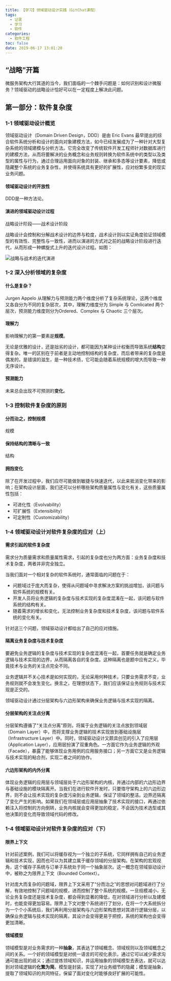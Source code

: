 ```yaml
---
title: 【学习】领域驱动设计实践（GitChat课程）
tags:
  - 记录
  - 学习
  - 软件
categories:
  - 软件工程
toc: false
date: 2019-06-17 13:01:20
---
```


## “战略”开篇

微服务架构大行其道的当今，我们面临的一个棘手问题是：如何识别和设计微服务？领域驱动的战略设计恰好可以在一定程度上解决此问题。

<!--more-->

## 第一部分：软件复杂度

### 1-1 领域驱动设计概览

领域驱动设计（Domain Driven Design，DDD）是由 Eric Evans 最早提出的综合软件系统分析和设计的面向对象建模方法，如今已经发展成为了一种针对大型复杂系统的领域建模与分析方法。它完全改变了传统软件开发工程师针对数据库进行的建模方法，从而将要解决的业务概念和业务规则转换为软件系统中的类型以及类型的属性与行为，通过合理运用面向对象的封装、继承和多态等设计要素，降低或隐藏整个系统的业务复杂性，并使得系统具有更好的扩展性，应对纷繁多变的现实业务问题。

#### 领域驱动设计的开放性

DDD是一种方法论。

#### 演进的领域驱动设计过程

战略设计阶段——战术设计阶段

战略设计会控制和分解战术设计的边界与粒度，战术设计则以实证角度验证领域模型的有效性、完整性与一致性，进而以演进的方式对之前的战略设计阶段进行迭代，从而形成一种螺旋式上升的迭代设计过程。如图：

![战略与战术的迭代演进](http://m.qpic.cn/psb?/V11Tp57c2B9kPO/ZCz00e36KFhPRxdL4HsrDA9rAq7XD.k7lYeF4loSxyc!/b/dLgAAAAAAAAA&bo=CQU4BAAAAAARFxA!&rf=viewer_4)

### 1-2 深入分析领域的复杂度

#### 什么是复杂？

Jurgen Appelo 从理解力与预测能力两个维度分析了复杂系统理论，这两个维度又各自分为不同的复杂层次，其中，理解力维度分为 Simple 与 Comlicated 两个层次，预测能力维度则分为Ordered、Complex 与 Chaotic 三个层次。

#### 理解力

影响理解力的第一要素是**规模**。

无论是优雅的设计，还是拙劣的设计，都可能因为某种设计权衡而导致系统**结构**变得复杂。唯一的区别在于前者是主动地控制结构的复杂度，而后者带来的复杂度是偶发的，是错误的滋生，是一种技术债，它可能会随着系统规模的增大而导致一种无序设计。

#### 预测能力

未来总会出现不可预测的**变化**。

### 1-3 控制软件复杂度的原则

#### 分而治之，控制规模

规模

#### 保持结构的清晰与一致

结构

#### 拥抱变化

除了在开发过程中，我们应尽可能做到敏捷与快速迭代，以此来抵消变化带来的影响；在架构设计层面，我们还可以分析哪些架构质量属性与变化有关，这些质量属性包括：

- 可进化性（Evolvability）
- 可扩展性（Extensibility）
- 可定制性（Customizability）

### 1-4 领域驱动设计对软件复杂度的应对（上）

#### 需求引起的软件复杂度

需求分为质量需求和质量属性需求，引起的复杂度也分为两方面：业务复杂度和技术复杂度，两者并非完全独立。

当我们面对一个相对复杂的软件系统时，通常面临的问题在于：

- 问题域过于庞大而复杂，使得从问题域中寻求解决方案的挑战增加，该问题与软件系统的规模有关。
- 开发人员将业务逻辑的复杂度与技术实现的复杂度混淆在一起，该问题与软件系统的结构有关。
- 随着需求的增长和变化，无法控制业务复杂度和技术复杂度，该问题与软件系统的变化有关。

针对这三个问题，领域驱动设计都给出了自己的应对措施。

#### 隔离业务复杂度与技术复杂度

要避免业务逻辑的复杂度与技术实现的复杂度混淆在一起，首要任务就是确定业务逻辑与技术实现的边界，从而隔离各自的复杂度。这种隔离也是题中应有之义，毕竟技术与业务的关注点完全不同。

业务逻辑并不关心技术是如何实现的，无论采用何种技术，只要业务需求不变，业务规则就不会发生变化。换言之，在理想状态下，我们应该保证业务规则与技术实现是正交的。

领域驱动设计通过分层架构与六边形架构来确保业务逻辑与技术实现的隔离。

#### 分层架构的关注点分离

分层架构遵循了“关注点分离”原则，将属于业务逻辑的关注点放到领域层（Domain Layer）中，而将支撑业务逻辑的技术实现放到基础设施层（Infrastructure Layer）中。同时，领域驱动设计又颇具创见的引入了应用层（Application Layer），应用层扮演了双重角色。一方面它作为业务逻辑的外观（Facade），暴露了能够体现业务用例的应用服务接口；另一方面它又是业务逻辑与技术实现的粘合剂，实现二者之间的协作。

#### 六边形架构的内外分离

体现业务逻辑的应用层与领域层处于六边形架构的内核，并通过内部的六边形边界与基础设施的模块隔离开。当我们在进行软件开发时，只要恪守架构上的六边形边界，则不会让技术实现的复杂度污染到业务逻辑，保证了领域的整洁。边界还隔离了变化产生的影响。如果我们在领域层或应用层抽象了技术实现的接口，再通过依赖注入将控制的方向倒转，业务内核就会变得更加的稳定，不会因为技术选型或其他决策的变化而导致领域代码的修改。

### 1-4 领域驱动设计对软件复杂度的应对（下）

#### 限界上下文

针对前述案例，我们可以将缓存视为一个独立的子系统，它同样拥有自己的业务逻辑和技术实现，因而也可以为其建立属于缓存领域的分层架构。在架构的宏观视角，这个缓存子系统与订单子系统处于同一个抽象层次。这一概念在领域驱动设计中，被称之为限界上下文（Bounded Context）。

针对庞大而复杂的问题域，限界上下文采用了“分而治之”的思想对问题域进行了分解，有效地控制了问题域的规模，进而控制了整个系统的规模。一旦规模减小，无论业务复杂度还是技术复杂度，都会得到显著的降低，在对领域进行分析以及建模时，也能变得更加容易。限界上下文对整个系统进行了划分，在将一个大系统拆分为一个个小系统后，我们再利用分层架构与六边形架构思想对其进行逻辑分层，以确保业务逻辑与技术实现的隔离，其设计会变得更易于把控，系统的架构也会变得更加清晰。

#### 领域模型

领域模型是对业务需求的一种**抽象**，其表达了领域概念、领域规则以及领域概念之间的关系。一个好的领域模型是对统一语言的可视化表示，通过它可以减少需求沟通可能出现的歧义；通过提炼领域知识，并运用抽象的领域模型去表达，就可以达到对领域逻辑的**化繁为简**。模型是封装，实现了对业务细节的隐藏；模型是抽象，提取了领域知识的共同特征，保留了面对变化时能够良好扩展的可能性。